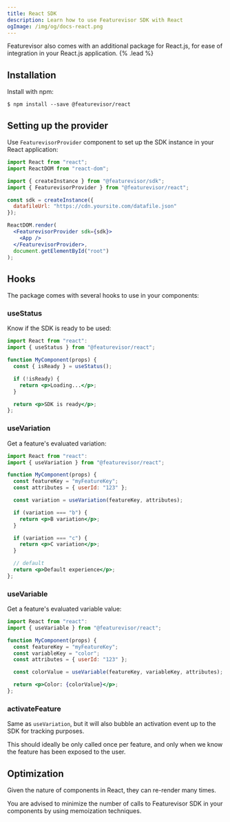 ```yaml
---
title: React SDK
description: Learn how to use Featurevisor SDK with React
ogImage: /img/og/docs-react.png
---
```


Featurevisor also comes with an additional package for React.js, for ease of integration in your React.js application. {% .lead %}

## Installation

Install with npm:

```
$ npm install --save @featurevisor/react
```

## Setting up the provider

Use `FeaturevisorProvider` component to set up the SDK instance in your React application:

```jsx
import React from "react";
import ReactDOM from "react-dom";

import { createInstance } from "@featurevisor/sdk";
import { FeaturevisorProvider } from "@featurevisor/react";

const sdk = createInstance({
  datafileUrl: "https://cdn.yoursite.com/datafile.json"
});

ReactDOM.render(
  <FeaturevisorProvider sdk={sdk}>
    <App />
  </FeaturevisorProvider>,
  document.getElementById("root")
);
```

## Hooks

The package comes with several hooks to use in your components:

### useStatus

Know if the SDK is ready to be used:

```jsx
import React from "react":
import { useStatus } from "@featurevisor/react";

function MyComponent(props) {
  const { isReady } = useStatus();

  if (!isReady) {
    return <p>Loading...</p>;
  }

  return <p>SDK is ready</p>;
};
```

### useVariation

Get a feature's evaluated variation:

```jsx
import React from "react":
import { useVariation } from "@featurevisor/react";

function MyComponent(props) {
  const featureKey = "myFeatureKey";
  const attributes = { userId: "123" };

  const variation = useVariation(featureKey, attributes);

  if (variation === "b") {
    return <p>B variation</p>;
  }

  if (variation === "c") {
    return <p>C variation</p>;
  }

  // default
  return <p>Default experience</p>;
};
```

### useVariable

Get a feature's evaluated variable value:

```jsx
import React from "react":
import { useVariable } from "@featurevisor/react";

function MyComponent(props) {
  const featureKey = "myFeatureKey";
  const variableKey = "color";
  const attributes = { userId: "123" };

  const colorValue = useVariable(featureKey, variableKey, attributes);

  return <p>Color: {colorValue}</p>;
};
```

### activateFeature

Same as `useVariation`, but it will also bubble an activation event up to the SDK for tracking purposes.

This should ideally be only called once per feature, and only when we know the feature has been exposed to the user.

## Optimization

Given the nature of components in React, they can re-render many times.

You are advised to minimize the number of calls to Featurevisor SDK in your components by using memoization techniques.
